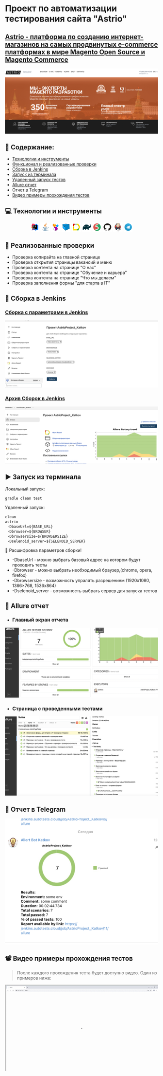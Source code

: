 # Проект по автоматизации тестирования сайта "Аstrio"
## <a target="_blank" href="https://astrio.ru"> Аstrio - платформа по созданию интернет-магазинов на самых продвинутых e-commerce платформах в мире Magento Open Source и Magento Commerce</a>


<img title="Main Gage" src="images/screenshots/main.png">

## :floppy_disk: Содержание:

- <a href="#computer-технологии-и-инструменты">Технологии и инструменты</a>
- <a href="#notebook_with_decorative_cover-реализованные-проверки">Функционал и реализованные проверки</a>
- <a href="#electric_plug-сборка-в-Jenkins">Сборка в Jenkins</a>
- <a href="#arrow_forward-запуск-из-терминала">Запуск из терминала</a>
-  <a href="#remote_start-запуск-из-терминала">Удаленный запуск тестов</a>
- <a href="#open_book-allure-отчет">Allure отчет</a>
- <a href="#robot-отчет-в-telegram">Отчет в Telegram</a>
- <a href="#film_projector-видео-примеры-прохождения-тестов">Видео примеры прохождения тестов</a>

## :computer: Технологии и инструменты
<p align="center">
<img width="6%" title="IntelliJ IDEA" src="images/logo/Intelij_IDEA.svg">
<img width="6%" title="Java" src="images/logo/Java.svg">
<img width="6%" title="Selenide" src="images/logo/Selenide.svg">
<img width="6%" title="Selenoid" src="images/logo/Selenoid.svg">
<img width="6%" title="Allure Report" src="images/logo/Allure_Report.svg">
<img width="6%" title="Gradle" src="images/logo/Gradle.svg">
<img width="6%" title="JUnit5" src="images/logo/JUnit5.svg">
<img width="6%" title="GitHub" src="images/logo/GitHub.svg">
<img width="6%" title="Jenkins" src="images/logo/Jenkins.svg">
<img width="6%" title="Telegram" src="images/logo/Telegram.svg">
</p>

## :notebook_with_decorative_cover: Реализованные проверки
- Проверка копирайта на главной странице
- Проверка открытия страницы вакансий и меню
- Проверка контента на странице "О нас"
- Проверка контента на странице "Обучение и карьера"
- Проверка контента на странице "Что мы делаем"
- Проверка заполнения формы "для старта в IT"

## :electric_plug: Сборка в Jenkins
### <a target="_blank" href="https://jenkins.autotests.cloud/job/AstrioProject_Katkov/build?delay=0sec">Сборка с параметрами в Jenkins</a>
<p align="center">
<img title="Jenkins Dashboard" src="images/screenshots/jenkins-1.png">
</p>  

### <a target="_blank" href="https://jenkins.autotests.cloud/job/AstrioProject_Katkov/build?delay=0sec">Архив Сборок в Jenkins</a>
<p align="center">
<img title="Jenkins Dashboard" src="images/screenshots/jenkins-2.png">
</p>  

## :arrow_forward: Запуск из терминала
Локальный запуск:
```
gradle clean test
```

Удаленный запуск:
```
clean
astrio
 -DbaseUrl=${BASE_URL}
 -Dbrowser=${BROWSER}
 -Dbrowsersize=${BROWSERSIZE}
 -Dselenoid_server=${SELENOID_SERVER}
```
:monocle_face: Расшифровка параметров сборки!

- -DbaseUrl - можно выбрать базовый адрес на котором будут проходить тесты
- -Dbrowser - можно выбрать необходимый браузер,(chrome,
  opera,
  firefox)
- -Dbrowsersize - возможность упралять разрешением (1920x1080,
  1366×768, 1536х864)
- -Dselenoid_server - возможность выбрать сервер для запуска тестов

## :open_book: Allure отчет
- ### Главный экран отчета
<p align="center">
<img title="Allure Overview Dashboard" src="images/screenshots/allure-1.png">
</p>

- ### Страница с проведенными тестами
<p align="center">
<img title="Allure Test Page" src="images/screenshots/allure-2.png">
</p>


## :robot: Отчет в Telegram
<p align="center">
<img title="Telegram notification message" src="images/screenshots/telegram.png">
</p>

## :film_projector: Видео примеры прохождения тестов
> После каждого прохождения теста будет доступно видео. Один из примеров ниже:
<p align="center">
  <img title="Selenoid Video" src="images/screenshots/1.gif">
</p>